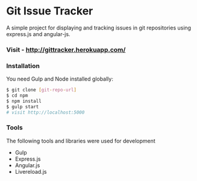 # Git Issue Tracker

A simple project for displaying and tracking issues in git repositories using express.js and angular-js.

### Visit  - http://gittracker.herokuapp.com/

### Installation

You need Gulp and Node installed globally:

```sh
$ git clone [git-repo-url] 
$ cd npm
$ npm install
$ gulp start
# visit http://localhost:5000
```

### Tools

The following tools and libraries were used for development

* Gulp
* Express.js
* Angular.js
* Livereload.js